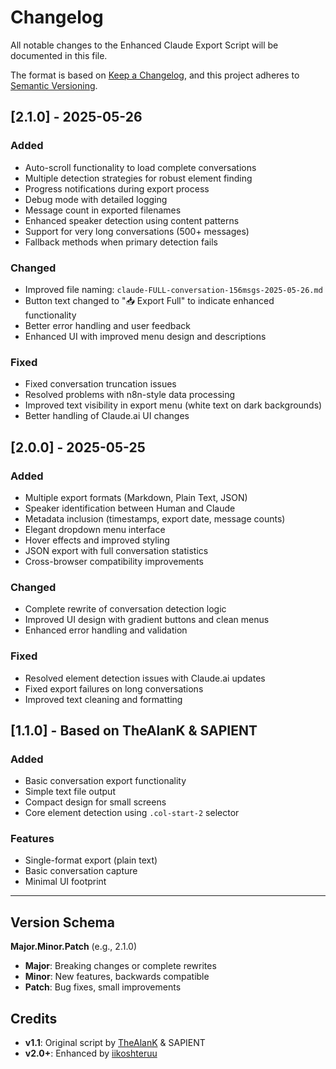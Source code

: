 # Changelog

All notable changes to the Enhanced Claude Export Script will be documented in this file.

The format is based on [Keep a Changelog](https://keepachangelog.com/en/1.0.0/),
and this project adheres to [Semantic Versioning](https://semver.org/spec/v2.0.0.html).

## [2.1.0] - 2025-05-26

### Added
- Auto-scroll functionality to load complete conversations
- Multiple detection strategies for robust element finding
- Progress notifications during export process
- Debug mode with detailed logging
- Message count in exported filenames
- Enhanced speaker detection using content patterns
- Support for very long conversations (500+ messages)
- Fallback methods when primary detection fails

### Changed
- Improved file naming: `claude-FULL-conversation-156msgs-2025-05-26.md`
- Button text changed to "📥 Export Full" to indicate enhanced functionality
- Better error handling and user feedback
- Enhanced UI with improved menu design and descriptions

### Fixed
- Fixed conversation truncation issues
- Resolved problems with n8n-style data processing
- Improved text visibility in export menu (white text on dark backgrounds)
- Better handling of Claude.ai UI changes

## [2.0.0] - 2025-05-25

### Added
- Multiple export formats (Markdown, Plain Text, JSON)
- Speaker identification between Human and Claude
- Metadata inclusion (timestamps, export date, message counts)
- Elegant dropdown menu interface
- Hover effects and improved styling
- JSON export with full conversation statistics
- Cross-browser compatibility improvements

### Changed
- Complete rewrite of conversation detection logic
- Improved UI design with gradient buttons and clean menus
- Enhanced error handling and validation

### Fixed
- Resolved element detection issues with Claude.ai updates
- Fixed export failures on long conversations
- Improved text cleaning and formatting

## [1.1.0] - Based on TheAlanK & SAPIENT

### Added
- Basic conversation export functionality
- Simple text file output
- Compact design for small screens
- Core element detection using `.col-start-2` selector

### Features
- Single-format export (plain text)
- Basic conversation capture
- Minimal UI footprint

---

## Version Schema

**Major.Minor.Patch** (e.g., 2.1.0)

- **Major**: Breaking changes or complete rewrites
- **Minor**: New features, backwards compatible
- **Patch**: Bug fixes, small improvements

## Credits

- **v1.1**: Original script by [TheAlanK](https://github.com/TheAlanK) & SAPIENT
- **v2.0+**: Enhanced by [iikoshteruu](https://github.com/iikoshteruu)
